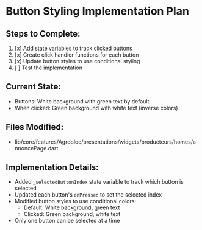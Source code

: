 # Button Styling Implementation Plan

## Steps to Complete:
1. [x] Add state variables to track clicked buttons
2. [x] Create click handler functions for each button
3. [x] Update button styles to use conditional styling
4. [ ] Test the implementation

## Current State:
- Buttons: White background with green text by default
- When clicked: Green background with white text (inverse colors)

## Files Modified:
- lib/core/features/Agrobloc/presentations/widgets/producteurs/homes/annoncePage.dart

## Implementation Details:
- Added `_selectedButtonIndex` state variable to track which button is selected
- Updated each button's `onPressed` to set the selected index
- Modified button styles to use conditional colors:
  - Default: White background, green text
  - Clicked: Green background, white text
- Only one button can be selected at a time
